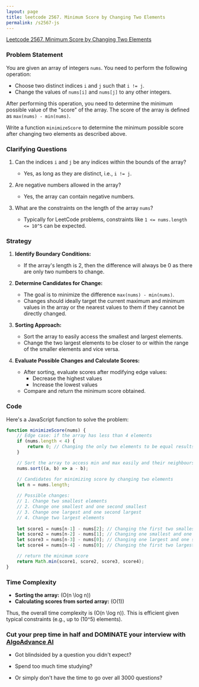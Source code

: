 ```yaml
---
layout: page
title: leetcode 2567. Minimum Score by Changing Two Elements
permalink: /s2567-js
---
```

[Leetcode 2567. Minimum Score by Changing Two Elements](https://algoadvance.github.io/algoadvance/l2567)
### Problem Statement

You are given an array of integers `nums`. You need to perform the following operation:

- Choose two distinct indices `i` and `j` such that `i != j`.
- Change the values of `nums[i]` and `nums[j]` to any other integers.

After performing this operation, you need to determine the minimum possible value of the "score" of the array. The score of the array is defined as `max(nums) - min(nums)`.

Write a function `minimizeScore` to determine the minimum possible score after changing two elements as described above.

### Clarifying Questions

1. Can the indices `i` and `j` be any indices within the bounds of the array?
    - Yes, as long as they are distinct, i.e., `i != j`.
  
2. Are negative numbers allowed in the array?
    - Yes, the array can contain negative numbers.
  
3. What are the constraints on the length of the array `nums`?
    - Typically for LeetCode problems, constraints like `1 <= nums.length <= 10^5` can be expected.

### Strategy

1. **Identify Boundary Conditions:** 
    - If the array's length is 2, then the difference will always be 0 as there are only two numbers to change.
  
2. **Determine Candidates for Change:**
    - The goal is to minimize the difference `max(nums) - min(nums)`. 
    - Changes should ideally target the current maximum and minimum values in the array or the nearest values to them if they cannot be directly changed.
  
3. **Sorting Approach:**
    - Sort the array to easily access the smallest and largest elements.
    - Change the two largest elements to be closer to or within the range of the smaller elements and vice versa.
  
4. **Evaluate Possible Changes and Calculate Scores:**
    - After sorting, evaluate scores after modifying edge values:
        - Decrease the highest values
        - Increase the lowest values
    - Compare and return the minimum score obtained.

### Code

Here's a JavaScript function to solve the problem:

```javascript
function minimizeScore(nums) {
    // Edge case: if the array has less than 4 elements
    if (nums.length < 4) {
        return 0; // Changing the only two elements to be equal results in a zero difference
    }

    // Sort the array to access min and max easily and their neighbours
    nums.sort((a, b) => a - b);

    // Candidates for minimizing score by changing two elements
    let n = nums.length;
    
    // Possible changes:
    // 1. Change two smallest elements
    // 2. Change one smallest and one second smallest
    // 3. Change one largest and one second largest
    // 4. Change two largest elements
    
    let score1 = nums[n-1] - nums[2]; // Changing the first two smallest elements
    let score2 = nums[n-2] - nums[1]; // Changing one smallest and one second smallest
    let score3 = nums[n-3] - nums[0]; // Changing one largest and one second largest
    let score4 = nums[n-4] - nums[0]; // Changing the first two largest elements

    // return the minimum score
    return Math.min(score1, score2, score3, score4);
}
```

### Time Complexity

- **Sorting the array:** \(O(n \log n)\)
- **Calculating scores from sorted array:** \(O(1)\)

Thus, the overall time complexity is \(O(n \log n)\). This is efficient given typical constraints (e.g., up to \(10^5\) elements).


### Cut your prep time in half and DOMINATE your interview with [AlgoAdvance AI](https://algoAdvance.com)

- Got blindsided by a question you didn't expect?

- Spend too much time studying?

- Or simply don't have the time to go over all 3000 questions?

